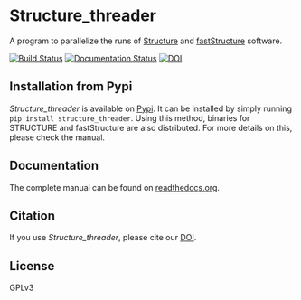 # Structure_threader
A program to parallelize the runs of [Structure](http://pritchardlab.stanford.edu/structure.html) and [fastStructure](https://rajanil.github.io/fastStructure/) software.

[![Build Status](https://travis-ci.org/StuntsPT/Structure_threader.svg?branch=master)](https://travis-ci.org/StuntsPT/Structure_threader) [![Documentation Status](https://readthedocs.org/projects/structure-threader/badge/?version=latest)](http://structure-threader.readthedocs.io/en/latest/?badge=latest) [![DOI](https://zenodo.org/badge/doi/10.5281/zenodo.57262.svg)](http://dx.doi.org/10.5281/zenodo.57262)


## Installation from Pypi
*Structure_threader* is available on
[Pypi](https://pypi.python.org/pypi/structure_threader/0.1.8). It can be
installed by simply running `pip install structure_threader`. Using this method,
binaries for STRUCTURE and fastStructure are also distributed. For more details
on this, please check the manual.


## Documentation
The complete manual can be found on [readthedocs.org](http://structure-threader.readthedocs.io/en/latest/).


## Citation
If you use *Structure_threader*, please cite our
[DOI](http://dx.doi.org/10.5281/zenodo.57262).


## License
GPLv3
